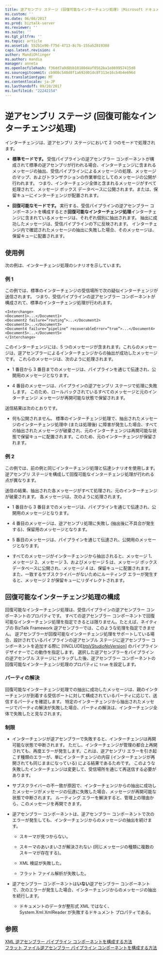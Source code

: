 ```yaml
---
title: 逆アセンブリ ステージ (回復可能なインターチェンジ処理) |Microsoft ドキュメント
ms.custom: ''
ms.date: 06/08/2017
ms.prod: biztalk-server
ms.reviewer: ''
ms.suite: ''
ms.tgt_pltfrm: ''
ms.topic: article
ms.assetid: 552b1e90-f75d-4713-8c7b-155a52819308
caps.latest.revision: 4
author: MandiOhlinger
ms.author: mandia
manager: anneta
ms.openlocfilehash: f36dd7a9d8bb10180d4af0562ba1e869957415d8
ms.sourcegitcommit: cb908c540d8f1a692d01dc8f313e16cb4b4e696d
ms.translationtype: MT
ms.contentlocale: ja-JP
ms.lasthandoff: 09/20/2017
ms.locfileid: "22242154"
---
```

# <a name="disassembly-stage-recoverable-interchange-processing"></a>逆アセンブリ ステージ (回復可能なインターチェンジ処理)
インターチェンジは、逆アセンブリ ステージにおいて 2 つのモードで処理されます。  
  
-   **標準モードです。** 受信パイプラインの逆アセンブラー コンポーネントが構成されて標準の逆アセンブリが行われる場合、インターチェンジに含まれるメッセージの抽出、受信パイプラインによるメッセージの処理、メッセージのマップ、およびトランザクションの作業単位としてのメッセージの公開が行われます。 つまり、インターチェンジ全体と含まれるメッセージがすべて処理されて、メッセージ ボックス データベースに公開されます。または、保留キューにインターチェンジが配置されます。  
  
-   **回復可能なモードです。** 実行する、受信パイプラインの逆アセンブラー コンポーネントを構成するとき**回復可能なインターチェンジ処理**インターチェンジに含まれているメッセージは、それぞれ個別に抽出されます。 抽出に成功したメッセージは、受信パイプラインの下に反映されます。 インターチェンジ内で確認されたメッセージの抽出に失敗した場合、そのメッセージは、保留キューに配置されます。  
  
## <a name="examples"></a>使用例  
 次の例は、インターチェンジ処理のシナリオを示しています。  
  
### <a name="example-1"></a>例 1  
 この例では、標準のインターチェンジの受信場所で次の疑似インターチェンジが送信されます。 つまり、受信パイプラインの逆アセンブラー コンポーネントが構成されて、標準のインターチェンジ処理が行われます。  
  
```  
<Interchange>  
<Document1>...</Document1>  
<Document2 failure=”routing”>...</Document2>  
<Document3>...</Document3>  
<Document4 failure=”pipeline” recoverableError=”true”>...</Document4>  
<Document5>...</Document5>  
</Interchange>  
```  
  
 このインターチェンジには、5 つのメッセージが含まれます。これらのメッセージは、逆アセンブラーによるインターチェンジからの抽出が成功したメッセージです。 これらのメッセージは、次のように処理されます。  
  
-   1 番目から 3 番目までのメッセージは、パイプラインを通じて伝達され、公開用のメッセージとなります。  
  
-   4 番目のメッセージは、パイプラインの逆アセンブリ ステージで処理に失敗します。 このため、ロールバックされているすべてのメッセージと元のインターチェンジ メッセージが再開可能な状態で保留されます。  
  
 送信結果は次のとおりです。  
  
-   何も公開されません。 標準のインターチェンジ処理で、抽出されたメッセージのインターチェンジ処理中 (または処理後) に障害が発生した場合、すべての抽出されたメッセージが破棄され、元のインターチェンジは再開可能な状態で保留キューに配置されます。このため、元のインターチェンジが保留されます。  
  
### <a name="example-2"></a>例 2  
 この例では、前の例と同じインターチェンジ処理と伝達シナリオを使用します。逆アセンブリ ステージを構成して回復可能なインターチェンジ処理が行われる点が異なります。  
  
 送信の結果、抽出された各メッセージがすべて処理され、元のインターチェンジが破棄されます。 各メッセージは、次のように処理されます。  
  
-   1 番目から 3 番目までのメッセージは、パイプラインを通じて伝達され、公開用のメッセージとなります。  
  
-   4 番目のメッセージは、逆アセンブリ処理に失敗し (抽出後に不具合が発生する)、保留用のメッセージとなります。  
  
-   5 番目のメッセージは、パイプラインを通じて伝達され、公開用のメッセージとなります。  
  
-   すべてのメッセージがインターチェンジから抽出されると、メッセージ 1、メッセージ 2、メッセージ 3、およびメッセージ 5 は、メッセージ ボックス データベースに公開され、メッセージ 4 は、保留キューに配置されます。 また、一致するサブスクライバーがないためにルーティング エラーが発生すると、メッセージ 2 が保留キューにリダイレクトされます。  
  
## <a name="configuring-recoverable-interchange-processing"></a>回復可能なインターチェンジ処理の構成  
 回復可能なインターチェンジ処理は、受信パイプラインの逆アセンブラー コンポーネントのプロパティです。 すべての逆アセンブラー コンポーネントで回復可能なインターチェンジ処理を指定できるとは限りません。たとえば、ネイティブの BizTalk Framework 逆アセンブラーでは、このような処理を指定できません。 逆アセンブラーが回復可能なインターチェンジ処理をサポートしている場合、設計されているパイプラインの逆アセンブル ステージに逆アセンブラー コンポーネントを追加する際に [!INCLUDE[btsVStudioNoVersion](../includes/btsvstudionoversion-md.md)] のパイプライン デザイナーでこの動作を指定します。 選択した逆アセンブラーをパイプラインの逆アセンブル ステージにドラッグした後、逆アセンブラー コンポーネントの回復可能なインターチェンジ処理のプロパティに `true` を設定します。  
  
### <a name="party-resolution"></a>パーティの解決  
 回復可能なインターチェンジ処理での抽出に成功したメッセージは、親のインターチェンジが到着する受信ポートに対して構成されているパーティに応じて、送信するパーティを確認します。 特定のインターチェンジから抽出されたメッセージでパーティの解決が失敗した場合、パーティの解決は、インターチェンジ全体で失敗したと見なされます。  
  
### <a name="restrictions"></a>制限  
  
-   インターチェンジが逆アセンブラーで失敗すると、インターチェンジは再開可能な状態で中断されます。 ただし、インターチェンジが管理の都合上再開されても、再度エラーが発生します。これは、逆アセンブリ エラーを引き起こす種類のエラーが、単にインターチェンジの内容 (インターチェンジが再開されても同じままになっている) による結果であるためです。 このような失敗したインターチェンジは変更して、受信場所を通じて再送信する必要があります。  
  
-   サブスクライバーの不一致が原因で、インターチェンジからの抽出に成功したメッセージがメッセージの伝達に失敗した場合、メッセージが再開可能な状態で中断されます。 ルーティング エラーを解決すると、管理上の理由から、このメッセージを再開できます。  
  
-   逆アセンブラー コンポーネントは、逆アセンブラー コンポーネントで次のエラーが発生しても、インターチェンジからのメッセージの抽出を続けます。  
  
    -   スキーマが見つからない。  
  
    -   スキーマのあいまいさが解決されない (同じメッセージの種類に複数のスキーマが存在する)。  
  
    -   XML 検証が失敗した。  
  
    -   フラット ファイル解析が失敗した。  
  
-   逆アセンブラー コンポーネントは**いない**逆アセンブラー コンポーネントで、次のエラーが発生した場合、インターチェンジからのメッセージの抽出を続行します。  
  
    -   ドキュメントのデータが整形式 XML ではなく、System.Xml.XmlReader が失敗するドキュメント プロパティである。  
  
## <a name="see-also"></a>参照  
 [XML 逆アセンブラー パイプライン コンポーネントを構成する方法](../core/how-to-configure-the-xml-disassembler-pipeline-component.md)   
 [フラット ファイル逆アセンブラー パイプライン コンポーネントを構成する方法](../core/how-to-configure-the-flat-file-disassembler-pipeline-component.md)